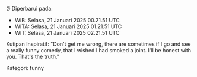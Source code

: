 ⏰ Diperbarui pada:
- WIB: Selasa, 21 Januari 2025 00.21.51 UTC
- WITA: Selasa, 21 Januari 2025 01.21.51 UTC
- WIT: Selasa, 21 Januari 2025 02.21.51 UTC

Kutipan Inspiratif:
"Don't get me wrong, there are sometimes if I go and see a really funny comedy, that I wished I had smoked a joint. I'll be honest with you. That's the truth."


Kategori: funny

